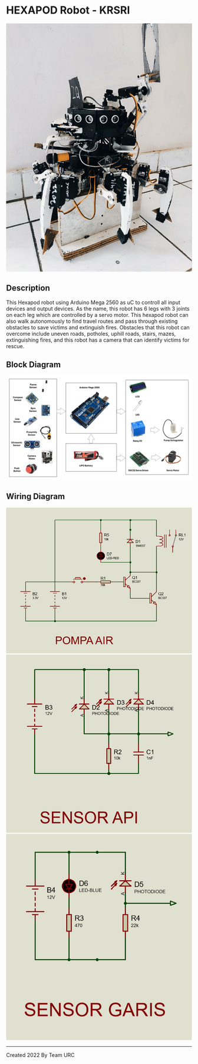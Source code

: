 # HEXAPOD Robot - KRSRI

![ALT TEXT](images/tirtapod.jpg)
## Description
This Hexapod robot using Arduino Mega 2560 as uC to controll all input devices and output devices. As the name, this robot has 6 legs with 3 joints on each leg  which are controlled by a servo motor. This hexapod robot can also walk autonomously to find travel routes and pass through existing obstacles to save victims and extinguish fires. Obstacles that this robot can overcome include uneven roads, potholes, uphill roads, stairs, mazes, extinguishing fires, and this robot has a camera that can identify victims for rescue.

## Block Diagram
![ALT TEXT](images/Block%20diagram.jpg)

## Wiring Diagram
![ALT TEXT](images/wiring1.png)
![ALT TEXT](images/wiring2.png)
![ALT TEXT](images/Wiring3.png)
****************************************************
Created 2022 By Team URC
